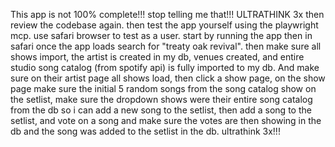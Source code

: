 This app is not 100% complete!!! stop telling me that!!! ULTRATHINK 3x then review the codebase again. then test the app yourself using the playwright mcp. use safari browser to test as a user. start by running the app then in safari once the app loads search for "treaty oak revival". then make sure all shows import, the artist is created in my db, venues created, and entire studio song catalog (from spotify api) is fully imported to my db. And make sure on their artist page all shows load, then click a show page, on the show page make sure the initial 5 random songs from the song catalog show on the setlist, make sure the dropdown shows were their entire song catalog from the db so i can add a new song to the setlist, then add a song to the setlist, and vote on a song and make sure the votes are then showing in the db and the song was added to the setlist in the db. ultrathink 3x!!!